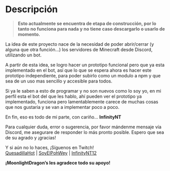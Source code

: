 #  Descripción
>**Esto actualmente se encuentra de etapa de construcción, por lo tanto no funciona para nada y no tiene caso descargarlo o usarlo de momento.**

La idea de este proyecto nace de la necesidad de poder abrir/cerrar (y alguna que otra función...) los servidores de Minecraft desde Discord, utilizando un bot.

A partir de esta idea, se logro hacer un prototipo funcional pero que ya esta implementado en el bot, así que lo que se espera ahora es hacer este prototipo independiente, para poder subirlo como un modulo a npm y que sea de un uso mas sencillo y accesible para todos.

Si ya le saben a esto de programar y no son nuevos como lo soy yo, en mi perfil esta el bot del que les hablo, ahí pueden ver el prototipo ya implementado, funciona pero lamentablemente carece de muchas cosas que nos gustaria y se van a implementar poco a poco.

En fin, eso es todo de mi parte, con cariño... **InfinityNT**

Para cualquier duda, error o sugerencia, por favor mándenme mensaje vía Discord, me asegurare de responder lo más pronto posible. Espero que sea de su agrado y ¡gracias!

Y si aún no lo haces, ¡Síguenos en Twitch!  
[QuesadillaHot](twitch.tv/quesadillahot) | [SoyElPohWey](twitch.tv/soyelpohwey) | [InfinityNT12](twitch.tv/infinitynt12)  

**¡MoonlightDragon’s les agradece todo su apoyo!**